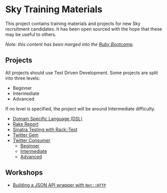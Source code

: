 # Sky Training Materials

This project contains training materials and projects for new Sky recruitment candidates. It has been open sourced with the hope that these may be useful to others.

*Note: this content has been merged into the [Ruby Bootcamp](https://github.com/sky-uk/ruby-bootcamp).*


## Projects

All projects should use Test Driven Development. Some projects are split into three levels:

* Beginner
* Intermediate
* Advanced

If no level is specified, the project will be around Intermediate difficulty.

* [Domain Specific Language (DSL)](projects/domain-specific-language/readme.md)
* [Rake Report](projects/rake-report/readme.md)
* [Sinatra Testing with Rack::Test](projects/sinatra-rack-test/readme.md)
* [Twitter Gem](projects/twitter-gem/readme.md)
* [Twitter Consumer](projects/twitter-consumer/readme.md)
  * [Beginner](projects/twitter-consumer/1-beginner/readme.md)
  * [Intermediate](projects/twitter-consumer/2-intermediate/readme.md)
  * [Advanced](projects/twitter-consumer/3-advanced/readme.md)


## Workshops

* [Building a JSON API wrapper with `Net::HTTP`](workshops/json-via-http/readme.md)
